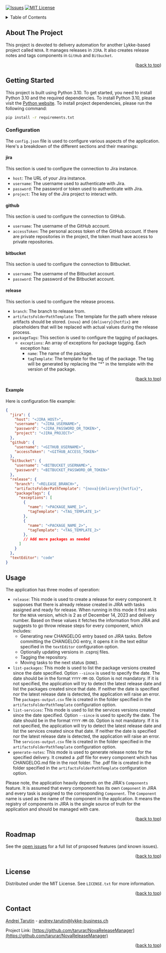 <a name="readme-top"></a>

<!-- PROJECT SHIELDS -->
<!--
*** I'm using markdown "reference style" links for readability.
*** Reference links are enclosed in brackets [ ] instead of parentheses ( ).
*** See the bottom of this document for the declaration of the reference variables
*** for contributors-url, forks-url, etc. This is an optional, concise syntax you may use.
*** https://www.markdownguide.org/basic-syntax/#reference-style-links
-->
[![Issues][issues-shield]][issues-url]
[![MIT License][license-shield]][license-url]


<!-- TABLE OF CONTENTS -->
<details>
  <summary>Table of Contents</summary>
  <ol>
    <li>
      <a href="#about-the-project">About The Project</a>
    </li>
    <li>
      <a href="#getting-started">Getting Started</a>
      <ul>
        <li><a href="#configuration">Configuration</a></li>
      </ul>
    </li>
    <li><a href="#usage">Usage</a></li>
    <li><a href="#roadmap">Roadmap</a></li>
    <li><a href="#license">License</a></li>
    <li><a href="#contact">Contact</a></li>
  </ol>
</details>



<!-- ABOUT THE PROJECT -->
## About The Project
This project is devoted to delivery automation for another Lykke-based project called `NOVA`. It manages releases in `JIRA`. It also creates release notes and tags components in `GitHub` and `Bitbucket`.

<p align="right">(<a href="#readme-top">back to top</a>)</p>


<!-- GETTING STARTED -->
## Getting Started

This project is built using Python 3.10. To get started, you need to install Python 3.10 and the required dependencies.
To install Python 3.10, please visit the [Python website](https://www.python.org/downloads/).
To install project dependencies, please run the following command:
```sh
pip install -r requirements.txt
```

### Configuration

The `config.json` file is used to configure various aspects of the application. Here's a breakdown of the different sections and their meanings:

#### jira

This section is used to configure the connection to Jira instance.

- `host`: The URL of your Jira instance.
- `username`: The username used to authenticate with Jira.
- `password`: The password or token used to authenticate with Jira.
- `project`: The key of the Jira project to interact with.

#### github

This section is used to configure the connection to GitHub.

- `username`: The username of the GitHub account.
- `accessToken`: The personal access token of the GitHub account. If there are private repositories in the project, the token must have access to private repositories.

#### bitbucket

This section is used to configure the connection to Bitbucket.

- `username`: The username of the Bitbucket account.
- `password`: The password of the Bitbucket account.

#### release

This section is used to configure the release process.

- `branch`: The branch to release from.
- `artifactsFolderPathTemplate`: The template for the path where release artifacts should be stored. `{nova}` and `{delivery}{hotfix}` are placeholders that will be replaced with actual values during the release process.
- `packageTags`: This section is used to configure the tagging of packages.
  - `exceptions`: An array of exceptions for package tagging. Each exception has:
    - `name`: The name of the package.
    - `tagTemplate`: The template for the tag of the package. The tag will be generated by replacing the "*" in the template with the version of the package.

<p align="right">(<a href="#readme-top">back to top</a>)</p>

#### Example

Here is configuration file example:
```json
{
  "jira": {
    "host": "<JIRA_HOST>",
    "username": "<JIRA_USERNAME>",
    "password": "<JIRA_PASSWORD_OR_TOKEN>",
    "project": "<JIRA_PROJECT>"
  },
  "github": {
    "username": "<GITHUB_USERNAME>",
    "accessToken": "<GITHUB_ACCESS_TOKEN>"
  },
  "bitbucket": {
    "username": "<BITBUCKET_USERNAME>",
    "password": "<BITBUCKET_PASSWORD_OR_TOKEN>"
  },
  "release": {
    "branch": "<RELEASE_BRANCH>",
    "artifactsFolderPathTemplate": "{nova}{delivery}{hotfix}",
    "packageTags": {
      "exceptions": [
        {
          "name": "<PACKAGE_NAME_1>",
          "tagTemplate": "<TAG_TEMPLATE_1>"
        },
        {
          "name": "<PACKAGE_NAME_2>",
          "tagTemplate": "<TAG_TEMPLATE_2>"
        },
        // Add more packages as needed
      ]
    }
  },
  "textEditor": "code"
}
```


<!-- USAGE EXAMPLES -->
## Usage

The application has three modes of operation:
- `release`: This mode is used to create a release for every component. It supposes that there is already release created in JIRA with tasks assigned and ready for release. When running in this mode it first asks for the `NOVA` version, which is 2 as of December 14, 2023 and delivery number. Based on these values it fetches the information from JIRA and suggests to go throw release steps for every component, which includes:
  - Generating new CHANGELOG entry based on JIRA tasks. Before committing the CHANGELOG entry, it opens it in the text editor specified in the `textEditor` configuration option.
  - Optionally updating versions in .csproj files.
  - Tagging the repository.
  - Moving tasks to the next status (`DONE`).
- `list-packages`: This mode is used to list the package versions created since the date specified. Option `--since` is used to specify the date. The date should be in the format `YYYY-MM-DD`. Option is not mandatory. If it is not specified, the application will try to detect the latest release date and list the packages created since that date. If neither the date is specified nor the latest release date is detected, the application will raise an error. The `packages-output.csv` file is created in the folder specified in the `artifactsFolderPathTemplate` configuration option.
- `list-services`: This mode is used to list the services versions created since the date specified. Option `--since` is used to specify the date. The date should be in the format `YYYY-MM-DD`. Option is not mandatory. If it is not specified, the application will try to detect the latest release date and list the services created since that date. If neither the date is specified nor the latest release date is detected, the application will raise an error. The `services-output.csv` file is created in the folder specified in the `artifactsFolderPathTemplate` configuration option.
- `generate-notes`: This mode is used to generate release notes for the specified delivery. It created a .pdf file for every component which has CHANGELOG.md file in the root folder. The .pdf file is created in the folder specified in the `artifactsFolderPathTemplate` configuration option.

Please note, the application heavily depends on the JIRA's `Components` feature. It is assumed that every component has its own `Component` in JIRA and every task is assigned to the corresponding `Component`. The `Component` name is used as the name of the component in the application. It means the registry of components in JIRA is the single source of truth for the application and should be managed with care.

<p align="right">(<a href="#readme-top">back to top</a>)</p>



<!-- ROADMAP -->
## Roadmap

See the [open issues](https://github.com/tarurar/NovaReleaseManager/issues) for a full list of proposed features (and known issues).

<p align="right">(<a href="#readme-top">back to top</a>)</p>


<!-- LICENSE -->
## License

Distributed under the MIT License. See `LICENSE.txt` for more information.

<p align="right">(<a href="#readme-top">back to top</a>)</p>



<!-- CONTACT -->
## Contact

[Andrei Tarutin](https://twitter.com/atarutin) - andrey.tarutin@lykke-business.ch

Project Link: [https://github.com/tarurar/NovaReleaseManager](https://github.com/tarurar/NovaReleaseManager)

<p align="right">(<a href="#readme-top">back to top</a>)</p>


<!-- MARKDOWN LINKS & IMAGES -->
<!-- https://www.markdownguide.org/basic-syntax/#reference-style-links -->
[issues-shield]: https://img.shields.io/github/issues/tarurar/NovaReleaseManager.svg?style=for-the-badge
[issues-url]: https://github.com/tarurar/NovaReleaseManager/issues
[license-shield]: https://img.shields.io/github/license/tarurar/NovaReleaseManager.svg?style=for-the-badge
[license-url]: https://github.com/tarurar/NovaReleaseManager/blob/master/LICENSE.txt